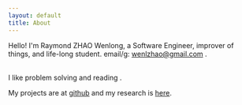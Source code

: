 ```yaml
---
layout: default
title: About
---
```

Hello! I'm Raymond ZHAO Wenlong, a Software Engineer, improver of things, and life-long student. 
email/g: wenlzhao@gmail.com .   
<br>

I like problem solving and reading . 
<br>  
  
My projects are at [github](https://github.com/muyun) and my research is [here](http://muyun.github.io/research/).  
<br>

